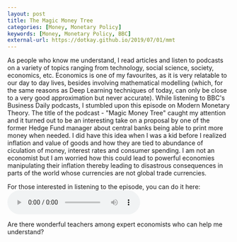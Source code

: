 ```yaml
---
layout: post
title: The Magic Money Tree
categories: [Money, Monetary Policy]
keywords: [Money, Monetary Policy, BBC]
external-url: https://dotkay.github.io/2019/07/01/mmt
---
```


As people who know me understand, I read articles and listen to podcasts on a variety of topics ranging from technology, social science, society, economics, etc. Economics is one of my favourites, as it is very relatable to our day to day lives, besides involving mathematical modelling (which, for the same reasons as Deep Learning techniques of today, can only be close to a very good approximation but never accurate). While listening to BBC's Business Daily podcasts, I stumbled upon this episode on Modern Monetary Theory. The title of the podcast - "Magic Money Tree" caught my attention and it turned out to be an interesting take on a proposal by one of the former Hedge Fund manager about central banks being able to print more money when needed. I did have this idea when I was a kid before I realized inflation and value of goods and how they are tied to abundance of ciculation of money, interest rates and consumer spending. I am not an economist but I am worried how this could lead to powerful economies manipulating their inflation thereby leading to disastrous consequences in parts of the world whose currencies are not global trade currencies. 

For those interested in listening to the episode, you can do it here:
<audio controls>
<source
 src="http://open.live.bbc.co.uk/mediaselector/6/redir/version/2.0/mediaset/audio-nondrm-download-low/proto/http/vpid/p079cpnd.mp3" /> 
</audio>  

Are there wonderful teachers among expert economists who can
help me understand? 
